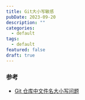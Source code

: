 ```yaml
---
title: Git大小写敏感
pubDate: 2023-09-20
description: ""
categories:
  - default
tags:
  - default
featured: false
draft: true
---
```

### 参考

- [Git 仓库中文件名大小写问题](https://knightyun.github.io/2021/01/18/git-ignorecase)